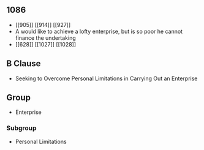 ## 1086
- [[905]] [[914]] [[927]] 
- A would like to achieve a lofty enterprise, but is so poor he cannot finance the undertaking
- [[628]] [[1027]] [[1028]] 

## B Clause
- Seeking to Overcome Personal Limitations in Carrying Out an Enterprise

## Group
- Enterprise

### Subgroup
- Personal Limitations

